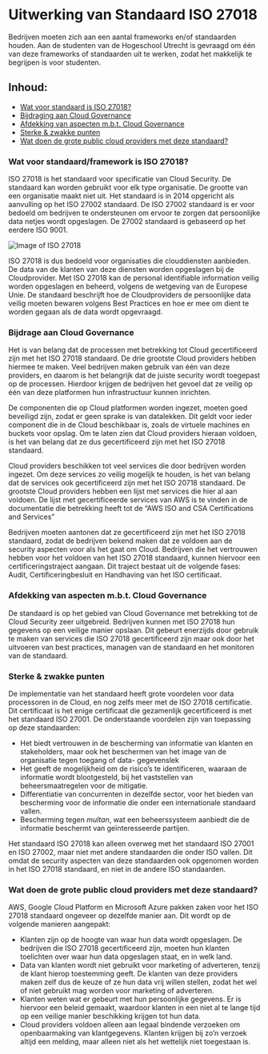 # Uitwerking van Standaard ISO 27018

Bedrijven moeten zich aan een aantal frameworks en/of standaarden houden. Aan de studenten van de Hogeschool Utrecht is gevraagd om één van deze frameworks of standaarden uit te werken, zodat het makkelijk te begrijpen is voor studenten.

## Inhoud:
* [Wat voor standaard is ISO 27018?](#Standaard)
* [Bijdraging aan Cloud Governance](#Governance)
* [Afdekking van aspecten m.b.t. Cloud Governance](#Afdekking)
* [Sterke & zwakke punten](#punten)
* [Wat doen de grote public cloud providers met deze standaard?](#providers)

### Wat voor standaard/framework is ISO 27018?
ISO 27018 is het standaard voor specificatie van Cloud Security. De standaard kan worden gebruikt voor elk type organisatie. De grootte van een organisatie maakt niet uit. Het standaard is in 2014 opgericht als aanvulling op het ISO 27002 standaard. De ISO 27002 standaard is er voor bedoeld om bedrijven te ondersteunen om ervoor te zorgen dat persoonlijke data netjes wordt opgeslagen. De 27002 standaard is gebaseerd op het eerdere ISO 9001. 

![Image of ISO 27018](https://github.com/PBI01/cg-w6.1-iso27018/blob/main/iso-27017-27018.png)

ISO 27018 is dus bedoeld voor organisaties die clouddiensten aanbieden. De data van de klanten van deze diensten worden opgeslagen bij de Cloudprovider. Met ISO 27018 kan de personal identifiable information veilig worden opgeslagen en beheerd, volgens de wetgeving van de Europese Unie. De standaard beschrijft hoe de Cloudproviders de persoonlijke data veilig moeten bewaren volgens Best Practices en hoe er mee om dient te worden gegaan als de data wordt opgevraagd. 

### Bijdrage aan Cloud Governance
Het is van belang dat de processen met betrekking tot Cloud gecertificeerd zijn met het ISO 27018 standaard. De drie grootste Cloud providers hebben hiermee te maken. Veel bedrijven maken gebruik van één van deze providers, en daarom is het belangrijk dat de juiste security wordt toegepast op de processen. Hierdoor krijgen de bedrijven het gevoel dat ze veilig op één van deze platformen hun infrastructuur kunnen inrichten.

De componenten die op Cloud platformen worden ingezet, moeten goed beveiligd zijn, zodat er geen sprake is van datalekken. Dit geldt voor ieder component die in de Cloud beschikbaar is, zoals de virtuele machines en buckets voor opslag. Om te laten zien dat Cloud providers hieraan voldoen, is het van belang dat ze dus gecertificeerd zijn met het ISO 27018 standaard.

Cloud providers beschikken tot veel services die door bedrijven worden ingezet. Om deze services zo veilig mogelijk te houden, is het van belang dat de services ook gecertificeerd zijn met het ISO 20718 standaard. De grootste Cloud providers hebben een lijst met services die hier al aan voldoen. De lijst met gecertificeerde services van AWS is te vinden in de documentatie die betrekking heeft tot de “AWS ISO and CSA Certifications and Services”

Bedrijven moeten aantonen dat ze gecertificeerd zijn met het ISO 27018 standaard, zodat de bedrijven bekend maken dat ze voldoen aan de security aspecten voor als het gaat om Cloud. Bedrijven die het vertrouwen hebben voor het voldoen van het ISO 27018 standaard, kunnen hiervoor een certificeringstraject aangaan. Dit traject bestaat uit de volgende fases: Audit, Certificeringbesluit en Handhaving van het ISO certificaat.

### Afdekking van aspecten m.b.t. Cloud Governance
De standaard is op het gebied van Cloud Governance met betrekking tot de Cloud Security zeer uitgebreid. Bedrijven kunnen met ISO 27018 hun gegevens op een veilige manier opslaan. Dit gebeurt enerzijds door gebruik te maken van services die ISO 27018 gecertificeerd zijn maar ook door het uitvoeren van best practices, managen van de standaard en het monitoren van de standaard.

### Sterke & zwakke punten
De implementatie van het standaard heeft grote voordelen voor data processoren in de Cloud, en nog zelfs meer met de ISO 27018 certificatie. Dit certificaat is het enige certificaat die gezamenlijk gecertificeerd is met het standaard ISO 27001. De onderstaande voordelen zijn van toepassing op deze standaarden:

*	Het biedt vertrouwen in de bescherming van informatie van klanten en stakeholders, maar ook het beschermen van het image van de organisatie tegen toegang of data- gegevenslek
*	Het geeft de mogelijkheid om de risico’s te identificeren, waaraan de informatie wordt blootgesteld, bij het vaststellen van beheersmaatregelen voor de mitigatie.
*	Differentiatie van concurrenten in dezelfde sector, voor het bieden van bescherming voor de informatie die onder een internationale standaard vallen.
*	Bescherming tegen *multan*, wat een beheerssysteem aanbiedt die de informatie beschermt van geïnteresseerde partijen.

Het standaard ISO 27018 kan alleen overweg met het standaard ISO 27001 en ISO 27002, maar niet met andere standaarden die onder ISO vallen. Dit omdat de security aspecten van deze standaarden ook opgenomen worden in het ISO 27018 standaard, en niet in de andere ISO standaarden.


### Wat doen de grote public cloud providers met deze standaard?
AWS, Google Cloud Platform en Microsoft Azure pakken zaken voor het ISO 27018 standaard ongeveer op dezelfde manier aan. Dit wordt op de volgende manieren aangepakt:
*	Klanten zijn op de hoogte van waar hun data wordt opgeslagen. De bedrijven die ISO 27018 gecertificeerd zijn, moeten hun klanten toelichten over waar hun data opgeslagen staat, en in welk land.
*	Data van klanten wordt niet gebruikt voor marketing of adverteren, tenzij de klant hierop toestemming geeft. De klanten van deze providers maken zelf dus de keuze of ze hun data vrij willen stellen, zodat het wel of niet gebruikt mag worden voor marketing of adverteren. 
*	Klanten weten wat er gebeurt met hun persoonlijke gegevens. Er is hiervoor een beleid gemaakt, waardoor klanten in een niet al te lange tijd op een veilige manier beschikking krijgen tot hun data.
*	Cloud providers voldoen alleen aan legaal bindende verzoeken om openbaarmaking van klantgegevens. Klanten krijgen bij zo’n verzoek altijd een melding, maar alleen niet als het wettelijk niet toegestaan is.
